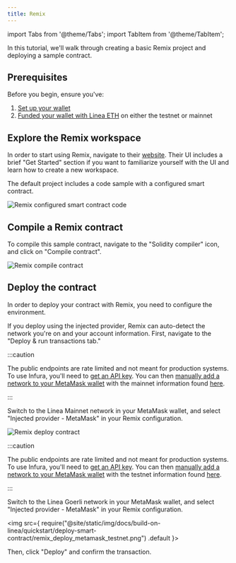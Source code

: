 ```yaml
---
title: Remix
---
```


import Tabs from '@theme/Tabs';
import TabItem from '@theme/TabItem';

In this tutorial, we'll walk through creating a basic Remix project and deploying a sample contract.

## Prerequisites

Before you begin, ensure you've:

1. [Set up your wallet](../../../use-mainnet/set-up-your-wallet.mdx)
2. [Funded your wallet with Linea ETH](../../../use-mainnet/fund.md) on either the testnet or mainnet

## Explore the Remix workspace

In order to start using Remix, navigate to their [website](https://remix.ethereum.org/). Their UI includes a brief "Get Started" section if you want to familiarize yourself with the UI and learn how to create a new workspace.

The default project includes a code sample with a configured smart contract.

<div class="center-container">
  <div class="img-large">
    <img
      src="/img/article_images/Build_on_Linea/Quickstart/Deploy_a_smart_contract/Remix/Linea_deploy_smart_contract_Remix_1.png"
      alt="Remix configured smart contract code"
    />
  </div>
</div>

## Compile a Remix contract

To compile this sample contract, navigate to the "Solidity compiler" icon, and click on "Compile contract".

<div class="center-container">
  <div class="img-large">
    <img
      src="/img/article_images/Build_on_Linea/Quickstart/Deploy_a_smart_contract/Remix/Linea_deploy_smart_contract_Remix_2.png"
      alt="Remix compile contract"
    />
  </div>
</div>

## Deploy the contract

In order to deploy your contract with Remix, you need to configure the environment.

If you deploy using the injected provider, Remix can auto-detect the network you're on and your account information. First, navigate to the "Deploy & run transactions tab."

<Tabs>
  <TabItem value="Mainnet" label="Mainnet" default>

:::caution

The public endpoints are rate limited and not meant for production systems. To use Infura, you'll need to [get an API key](https://support.infura.io/hc/en-us/articles/15116941373979-Connecting-to-the-Linea-network). You can then [manually add a network to your MetaMask wallet](https://support.metamask.io/hc/en-us/articles/360043227612-How-to-add-a-custom-network-RPC#h_01G63GGJ83DGDRCS2ZWXM37CV5) with the mainnet information found [here](../../../use-mainnet/info-contracts.md#network-information).

:::

Switch to the Linea Mainnet network in your MetaMask wallet, and select "Injected provider - MetaMask" in your Remix configuration.

<div class="center-container">
  <div class="img-large">
    <img
      src="/img/article_images/Build_on_Linea/Quickstart/Deploy_a_smart_contract/Remix/Linea_deploy_smart_contract_Remix_3.png"
      alt="Remix deploy contract"
    />
  </div>
</div>

  </TabItem>
  <TabItem value="Testnet" label="Testnet">

:::caution

The public endpoints are rate limited and not meant for production systems. To use Infura, you'll need to [get an API key](https://support.infura.io/hc/en-us/articles/15116941373979-Connecting-to-the-Linea-network). You can then [manually add a network to your MetaMask wallet](https://support.metamask.io/hc/en-us/articles/360043227612-How-to-add-a-custom-network-RPC#h_01G63GGJ83DGDRCS2ZWXM37CV5) with the testnet information found [here](../../../use-mainnet/info-contracts.md#network-information).

:::

Switch to the Linea Goerli network in your MetaMask wallet, and select "Injected provider - MetaMask" in your Remix configuration.

  <img
    src={
      require("@site/static/img/docs/build-on-linea/quickstart/deploy-smart-contract/remix_deploy_metamask_testnet.png")
        .default
  }></img>

  </TabItem>
</Tabs>

Then, click "Deploy" and confirm the transaction.
